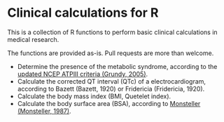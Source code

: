 # Clinical calculations for R
This is a collection of R functions to perform basic clinical calculations in medical research.

The functions are provided as-is. Pull requests are more than welcome.

* Determine the presence of the metabolic syndrome, according to the [updated NCEP ATPIII criteria (Grundy, 2005)](http://www.ncbi.nlm.nih.gov/pubmed/16157765).
* Calculate the corrected QT interval (QTc) of a electrocardiogram, according to Bazett (Bazett, 1920) or Fridericia (Fridericia, 1920).
* Calculate the body mass index (BMI, Quetelet index).
* Calculate the body surface area (BSA), according to [Monsteller (Monsteller, 1987)](https://www.ncbi.nlm.nih.gov/pubmed/3657876).

